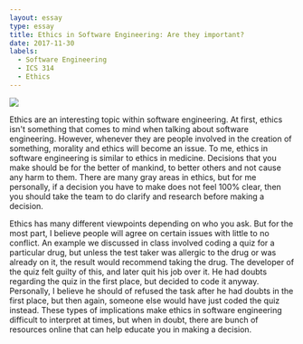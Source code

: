 ```yaml
---
layout: essay
type: essay
title: Ethics in Software Engineering: Are they important?
date: 2017-11-30
labels:
  - Software Engineering
  - ICS 314
  - Ethics
---
```


<img class="ui medium centered image" src="../images/ethics.jpeg">

Ethics are an interesting topic within software engineering. At first, ethics isn't something that comes to mind when talking about software engineering. However, whenever they are people involved in the creation of something, morality and ethics will become an issue. To me, ethics in software engineering is similar to ethics in medicine. Decisions that you make should be for the better of mankind, to better others and not cause any harm to them. There are many gray areas in ethics, but for me personally, if a decision you have to make does not feel 100% clear, then you should take the team to do clarify and research before making a decision.

Ethics has many different viewpoints depending on who you ask. But for the most part, I believe people will agree on certain issues with little to no conflict. An example we discussed in class involved coding a quiz for a particular drug, but unless the test taker was allergic to the drug or was already on it, the result would recommend taking the drug. The developer of the quiz felt guilty of this, and later quit his job over it. He had doubts regarding the quiz in the first place, but decided to code it anyway. Personally, I believe he should of refused the task after he had doubts in the first place, but then again, someone else would have just coded the quiz instead. These types of implications make ethics in software engineering difficult to interpret at times, but when in doubt, there are bunch of resources online that can help educate you in making a decision.
 

